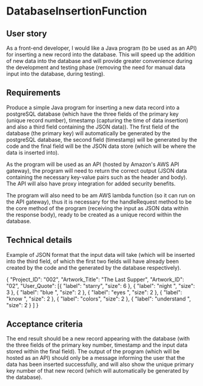 # DatabaseInsertionFunction

## User story
As a front-end developer, I would like a Java program (to be used as an API) for inserting a new record into the database.
This will speed up the addition of new data into the database and will provide greater convenience during the development and testing phase (removing the need for manual data input into the database, during testing). 

## Requirements
Produce a simple Java program for inserting a new data record into a postgreSQL database (which have the three fields of the primary key (unique record number), timestamp (capturing the time of data insertion) and also a third field containing the JSON data)). The first field of the database (the primary key) will automatically be generated by the postgreSQL database, the second field (timestamp) will be generated by the code and the final field will be the JSON data store (which will be where the data is inserted into).

As the program will be used as an API (hosted by Amazon's AWS API gateway), the program will need to return the correct output (JSON data containing the necessary key-value pairs such as the header and body). The API will also have proxy integration for added security benefits.  

The program will also need to be am AWS lambda function (so it can run on the API gateway), thus it is necessary for the handleRequest method to be the core method of the program (receiving the input as JSON data within the response body), ready to be created as a unique record within the database.

## Technical details
Example of JSON format that the input data will take (which will be inserted into the third field, of which the first two fields will have already been created by the code and the generated by the database respectively).

{
	"Project_ID": "002",
	"Artwork_Title": "The Last Supper",
	"Artwork_ID": "02",
	"User_Quote": [{
		"label": "starry",
		"size": 6
	}, {
		"label": "night  ",
		"size": 3
	}, {
		"label": "blue ",
		"size": 2
	}, {
		"label": "eyes ",
		"size": 2
	}, {
		"label": "know ",
		"size": 2
	}, {
		"label": "colors",
		"size": 2
	}, {
		"label": "understand ",
		"size": 2
	} ]
}
## Acceptance criteria
The end result should be a new record appearing with the database (with the three fields of the primary key number, timestamp and the input data stored within the final field).
The output of the program (which will be hosted as an API) should only be a message informing the user that the data has been inserted successfully, and will also show the unique primary key number of that new record (which will automatically be generated by the database). 
